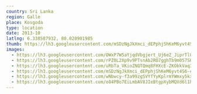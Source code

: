 ```yaml
---
country: Sri Lanka
region: Galle
place: Kosgoda
type: location
date: 2013-10
latlng: 6.338587932, 80.028901985
thumb: https://lh3.googleusercontent.com/mSDzNgJkXmci_dEPphjShKeM6yvt4S6-ei5RzN2_4_6s8EHw3SfhxU5Cp-tMVVZLHg7WMLo6p7PR1-y7L1IUYJh1XvFG2bEnPFV8d9DAeAkyBrV7NJ4j7R0n1QooW4jyDLUfy6u5WQ
images:
  - https://lh3.googleusercontent.com/OWxP7W5aYjqdVbgjert_Uj6eZ_JiprTlUwaRS6oe-ELgiPQLJF9DdMdY47MIVbirFljRfM47lBIWmgH_HyXhCIredDZZzu2xmdoUm8DRJqNhPxM47-EK9WEcX5ynYBYvptFNl3f01w
  - https://lh3.googleusercontent.com/rPZ0L2Xp9v9PTsnAb2RO7gghTb9m057SHCb8f95jX6TC-4KfJG0Oe3_h7Db6WcraaEPs4OJG317BGKK-JV6MZWHjfKqXcepKua-wsP8i_zSUg7Q0lnMkQCv-lD0BR907ShXpOxyBrw
  - https://lh3.googleusercontent.com/uRbTa_VKioZNQTQmq8FHXcE-ZKOkkVaq3XX3x4U0Wov7VbQ_yX1JReklJ_oK86LaI1vaL6hHnoMwvDGoarjgbs5GEp6OkRi12BTprIRorKhQo_BCAgSAI6DGbrOweGQn82PfquZxgw
  - https://lh3.googleusercontent.com/mSDzNgJkXmci_dEPphjShKeM6yvt4S6-ei5RzN2_4_6s8EHw3SfhxU5Cp-tMVVZLHg7WMLo6p7PR1-y7L1IUYJh1XvFG2bEnPFV8d9DAeAkyBrV7NJ4j7R0n1QooW4jyDLUfy6u5WQ
  - https://lh3.googleusercontent.com/wNbwcy-f3a99zgSVYfYyKplrmYWmxy5kx3uF6dr0mLv5NPYYzrICYgAZwFHJ-YtXiaw9PAomPTDBYnu6kw30RmRCcwjMnW1n_MdB4akD7U7z8OFRAcCWIpWNSRz-MY2hn25eKb9B3g
  - https://lh3.googleusercontent.com/o84PBo7EiLmbAV8JIeBtgpXybMQVd6l1h5LVAM16iirCsvnt9xAxDzSNEhzA2BZYNxBwRV6SCbyrVr6gMvwf1wPXjG4DOxzEbg2jXJvNLhLFpvEsnFsG_jDiBF1gcyWbz6GtYOp94g
---
```

